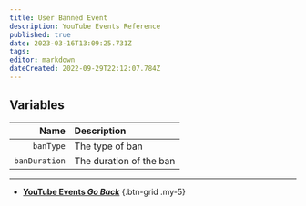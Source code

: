 ```yaml
---
title: User Banned Event
description: YouTube Events Reference
published: true
date: 2023-03-16T13:09:25.731Z
tags: 
editor: markdown
dateCreated: 2022-09-29T22:12:07.784Z
---
```


## Variables
Name | Description
----:|:------------
`banType` | The type of ban
`banDuration` | The duration of the ban

---

- [<i class="mdi mdi-chevron-left"></i>**YouTube Events *Go Back***](/Platforms/YouTube/Events)
{.btn-grid .my-5}
